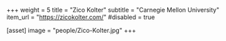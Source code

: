 +++
weight = 5
title = "Zico Kolter"
subtitle = "Carnegie Mellon University"
item_url = "https://zicokolter.com/"
#disabled = true

[asset]
  image = "people/Zico-Kolter.jpg"
+++
